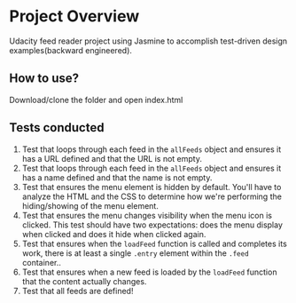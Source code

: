 # Project Overview

Udacity feed reader project using Jasmine to accomplish test-driven design examples(backward engineered).

## How to use?

Download/clone the folder and open index.html

## Tests conducted

1. Test that loops through each feed in the `allFeeds` object and ensures it has a URL defined and that the URL is not empty.
2. Test that loops through each feed in the `allFeeds` object and ensures it has a name defined and that the name is not empty.
3. Test that ensures the menu element is hidden by default. You'll have to analyze the HTML and the CSS to determine how we're performing the hiding/showing of the menu element.
4. Test that ensures the menu changes visibility when the menu icon is clicked. This test should have two expectations: does the menu display when clicked and does it hide when clicked again.
5. Test that ensures when the `loadFeed` function is called and completes its work, there is at least a single `.entry` element within the `.feed` container..
6. Test that ensures when a new feed is loaded by the `loadFeed` function that the content actually changes.
7. Test that all feeds are defined!
